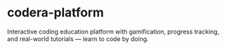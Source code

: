 # codera-platform
Interactive coding education platform with gamification, progress tracking, and real-world tutorials — learn to code by doing.
